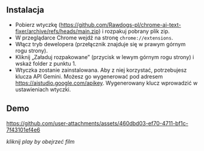 ## Instalacja

*   Pobierz wtyczkę (https://github.com/Rawdogs-pl/chrome-ai-text-fixer/archive/refs/heads/main.zip) i rozpakuj pobrany plik zip.
*   W przeglądarce Chrome wejdź na stronę `chrome://extensions`.
*   Włącz tryb dewelopera (przełącznik znajduje się w prawym górnym rogu strony).
*   Kliknij „Załaduj rozpakowane” (przycisk w lewym górnym rogu strony) i wskaż folder z punktu 1.
*   Wtyczka zostanie zainstalowana. Aby z niej korzystać, potrzebujesz klucza API Gemini. Możesz go wygenerować pod adresem https://aistudio.google.com/apikey. Wygenerowany klucz wprowadzić w ustawieniach wtyczki.
  
## Demo

https://github.com/user-attachments/assets/460dbd03-ef70-4711-bf1c-7f43101ef4e6

_kliknij play by obejrzeć film_

